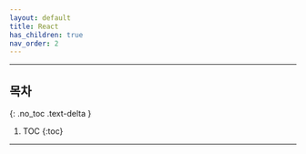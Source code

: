 ```yaml
---
layout: default
title: React
has_children: true
nav_order: 2
---
```


---
 ## 목차
 {: .no_toc .text-delta }

 1. TOC
{:toc}

---